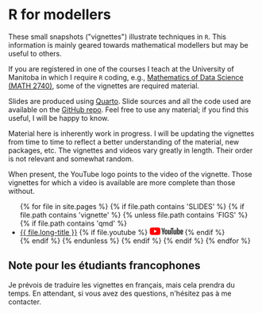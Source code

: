 # R for modellers

These small snapshots ("vignettes") illustrate techniques in `R`.
This information is mainly geared towards mathematical modellers but may be useful to others. 

If you are registered in one of the courses I teach at the University of Manitoba in which I require `R` coding, e.g., [Mathematics of Data Science (MATH 2740)](https://julien-arino.github.io/math-of-data-science/), some of the vignettes are required material.

Slides are produced using [Quarto](https://quarto.org/).
Slide sources and all the code used are available on the [GitHub repo](https://github.com/julien-arino/R-for-modellers/). Feel free to use any material; if you find this useful, I will be happy to know. 

Material here is inherently work in progress. 
I will be updating the vignettes from time to time to reflect a better understanding of the material, new packages, etc. 
The vignettes and videos vary greatly in length.
Their order is not relevant and somewhat random.

When present, the YouTube logo points to the video of the vignette. Those vignettes for which a video is available are more complete than those without.

<ul>
{% for file in site.pages %}
  {% if file.path contains 'SLIDES' %}
    {% if file.path contains 'vignette' %}
      {% unless file.path contains 'FIGS' %}
        {% if file.path contains 'qmd' %}
          <li><a href="https://julien-arino.github.io/R-for-modellers/SLIDES/{{ file.name | remove: ".qmd" }}.html">{{ file.long-title }}</a>
          {% if file.youtube %}
            <a href="{{ file.youtube }}"><img src="assets/img/yt_logo_rgb_light.png" height="15px" /></a>
          {% endif %}
          </li>
        {% endif %}
      {% endunless %}
    {% endif %}
  {% endif %}
{% endfor %}
</ul>


## Note pour les étudiants francophones

Je prévois de traduire les vignettes en français, mais cela prendra du temps. En attendant, si vous avez des questions, n'hésitez pas à me contacter.